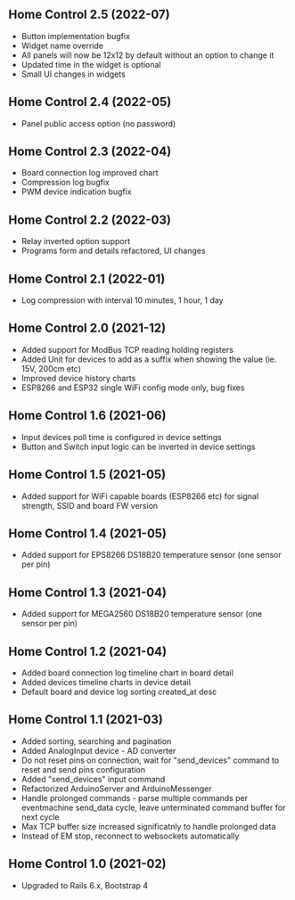 ## Home Control 2.5 (2022-07) ##
  * Button implementation bugfix
  * Widget name override
  * All panels will now be 12x12 by default without an option to change it
  * Updated time in the widget is optional
  * Small UI changes in widgets

## Home Control 2.4 (2022-05) ##
  * Panel public access option (no password)

## Home Control 2.3 (2022-04) ##
  * Board connection log improved chart
  * Compression log bugfix
  * PWM device indication bugfix

## Home Control 2.2 (2022-03) ##
  * Relay inverted option support
  * Programs form and details refactored, UI changes

## Home Control 2.1 (2022-01) ##
  * Log compression with interval 10 minutes, 1 hour, 1 day

## Home Control 2.0 (2021-12) ##
  * Added support for ModBus TCP reading holding registers
  * Added Unit for devices to add as a suffix when showing the value (ie. 15V, 200cm etc)
  * Improved device history charts
  * ESP8266 and ESP32 single WiFi config mode only, bug fixes

## Home Control 1.6 (2021-06) ##
  * Input devices poll time is configured in device settings
  * Button and Switch input logic can be inverted in device settings

## Home Control 1.5 (2021-05) ##
  * Added support for WiFi capable boards (ESP8266 etc) for signal strength, SSID and board FW version

## Home Control 1.4 (2021-05) ##
  * Added support for EPS8266 DS18B20 temperature sensor (one sensor per pin)

## Home Control 1.3 (2021-04) ##
  * Added support for MEGA2560 DS18B20 temperature sensor (one sensor per pin)

## Home Control 1.2 (2021-04) ##
  * Added board connection log timeline chart in board detail
  * Added devices timeline charts in device detail
  * Default board and device log sorting created_at desc

## Home Control 1.1 (2021-03) ##
  * Added sorting, searching and pagination
  * Added AnalogInput device - AD converter
  * Do not reset pins on connection, wait for "send_devices" command to reset and send pins configuration
  * Added "send_devices" input command
  * Refactorized ArduinoServer and ArduinoMessenger
  * Handle prolonged commands - parse multiple commands per eventmachine send_data cycle, leave unterminated command buffer for next cycle
  * Max TCP buffer size increased significatnly to handle prolonged data
* Instead of EM stop, reconnect to websockets automatically

## Home Control 1.0 (2021-02) ##
* Upgraded to Rails 6.x, Bootstrap 4